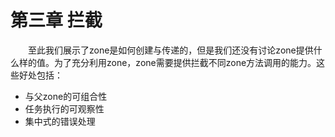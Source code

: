 # 第三章 拦截

&emsp;&emsp;至此我们展示了zone是如何创建与传递的，但是我们还没有讨论zone提供什么样的值。为了充分利用zone，zone需要提供拦截不同zone方法调用的能力。这些好处包括：

* 与父zone的可组合性
* 任务执行的可观察性
* 集中式的错误处理
